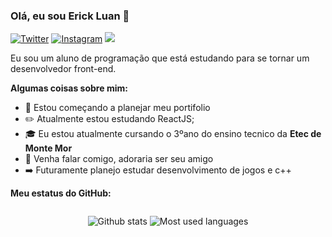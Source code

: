 ### Olá, eu sou **Erick Luan** :wave:

[![Twitter](https://img.shields.io/badge/Twitter-1DA1F2?style=for-the-badge&logo=twitter&logoColor=white)](https://twitter.com/EricklLuan)
[![Instagram](https://img.shields.io/badge/Instagram-E4405F?style=for-the-badge&logo=instagram&logoColor=white)](https://www.instagram.com/erickllluan/)
![](https://dcbadge.vercel.app/api/shield/316662384800301056)

Eu sou um aluno de programação que está estudando para se tornar um desenvolvedor front-end. 

**Algumas coisas sobre mim:**

  - :rocket: Estou começando a planejar meu portifolio
  - :pencil2: Atualmente estou estudando ReactJS;
  - :mortar_board: Eu estou atualmente cursando o 3ºano do ensino tecnico da **Etec de Monte Mor**
  - :purple_heart: Venha falar comigo, adoraria ser seu amigo
  - :arrow_right: Futuramente planejo estudar desenvolvimento de jogos e c++

**Meu estatus do GitHub:**

<div style='
display:flex; 
justify-content:center;
'
>

  ![Github stats](https://github-readme-stats.vercel.app/api?username=ericklluan&show_icons=true)
  ![Most used languages](https://github-readme-stats.vercel.app/api/top-langs/?username=ericklluan&langs_count=8&layout=compact)

</div>